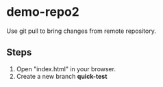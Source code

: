 # demo-repo2

Use git pull to bring changes from remote repository.

## Steps

1. Open "index.html" in your browser.
2. Create a new branch <b>quick-test</b>